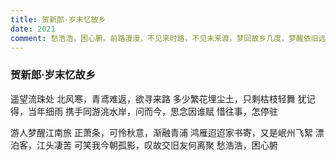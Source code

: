 ```yaml
---
title: 贺新郎·岁末忆故乡
date: 2021
comment: 愁浩浩，困心腑。前路漫漫，不见来时路，不见未来渡，梦回故乡几度，梦醒依旧远在千里
---
```

### 贺新郎·岁末忆故乡

遥望流珠处
北风寒，青鸢难返，欲寻来路
多少繁花埋尘土，只剩枯枝轻舞
犹记得，当年细雨
携手同游洮水岸，问而今，思念因谁赋
惜往事，怎停驻

游人梦醒江南旅
正萧条，可怜秋意，渐融青浦
鸿雁迢迢家书寄，又是岷州飞絮
漂泊客，江头凄苦
可笑我今朝孤影，叹故交旧友何离聚
愁浩浩，困心腑